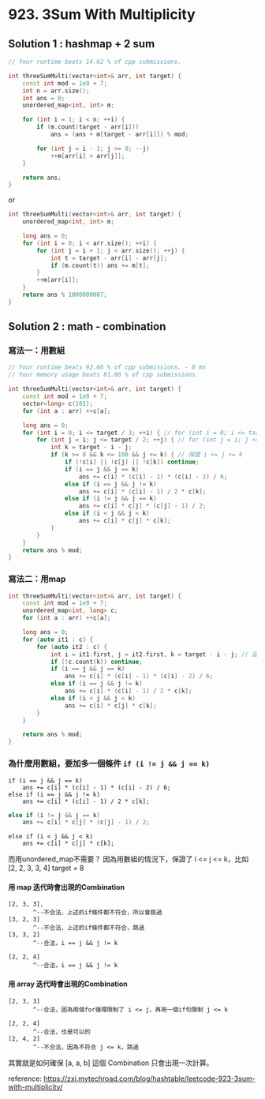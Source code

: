 # 923. 3Sum With Multiplicity

## Solution 1 : hashmap + 2 sum

```cpp
// Your runtime beats 14.62 % of cpp submissions.

int threeSumMulti(vector<int>& arr, int target) {
    const int mod = 1e9 + 7;
    int n = arr.size();
    int ans = 0;
    unordered_map<int, int> m;

    for (int i = 1; i < n; ++i) {
        if (m.count(target - arr[i]))
            ans = (ans + m[target - arr[i]]) % mod;

        for (int j = i - 1; j >= 0; --j)
            ++m[arr[i] + arr[j]];
    }

    return ans;
}
```

or

```cpp
int threeSumMulti(vector<int>& arr, int target) {
    unordered_map<int, int> m;

    long ans = 0;
    for (int i = 0; i < arr.size(); ++i) {
        for (int j = i + 1; j < arr.size(); ++j) {
            int t = target - arr[i] - arr[j];
            if (m.count(t)) ans += m[t];
        }
        ++m[arr[i]];
    }
    return ans % 1000000007;
}
```

## Solution 2 : math - combination

### 寫法一：用數組

```cpp
// Your runtime beats 92.66 % of cpp submissions. - 8 ms
// Your memory usage beats 81.86 % of cpp submissions.

int threeSumMulti(vector<int>& arr, int target) {
    const int mod = 1e9 + 7;
    vector<long> c(101);
    for (int a : arr) ++c[a];

    long ans = 0;
    for (int i = 0; i <= target / 3; ++i) { // for (int i = 0; i <= target; ++i) 也可以
        for (int j = i; j <= target / 2; ++j) { // for (int j = i; j <= target; ++j) 也可以
            int k = target - i - j;
            if (k >= 0 && k <= 100 && j <= k) { // 保證 i <= j <= k
                if (!c[i] || !c[j] || !c[k]) continue;
                if (i == j && j == k)
                    ans += c[i] * (c[i] - 1) * (c[i] - 2) / 6;
                else if (i == j && j != k)
                    ans += c[i] * (c[i] - 1) / 2 * c[k];
                else if (i != j && j == k)
                    ans += c[i] * c[j] * (c[j] - 1) / 2;
                else if (i < j && j < k)
                    ans += c[i] * c[j] * c[k];
            }
        }
    }
    return ans % mod;
}
```

### 寫法二：用map

```cpp
int threeSumMulti(vector<int>& arr, int target) {
    const int mod = 1e9 + 7;
    unordered_map<int, long> c;
    for (int a : arr) ++c[a];

    long ans = 0;
    for (auto it1 : c) {
        for (auto it2 : c) {
            int i = it1.first, j = it2.first, k = target - i - j; // 這裡的 i, j, k 不是index
            if (!c.count(k)) continue;
            if (i == j && j == k)
                ans += c[i] * (c[i] - 1) * (c[i] - 2) / 6;
            else if (i == j && j != k)
                ans += c[i] * (c[i] - 1) / 2 * c[k];
            else if (i < j && j < k)
                ans += c[i] * c[j] * c[k];
        }
    }

    return ans % mod;
}
```

### 為什麼用數組，要加多一個條件 ```if (i != j && j == k)```

```
if (i == j && j == k)
    ans += c[i] * (c[i] - 1) * (c[i] - 2) / 6;
else if (i == j && j != k)
    ans += c[i] * (c[i] - 1) / 2 * c[k];
```
```cpp
else if (i != j && j == k)
    ans += c[i] * c[j] * (c[j] - 1) / 2;
```
```
else if (i < j && j < k)
    ans += c[i] * c[j] * c[k];
```

而用unordered_map不需要？
因為用數組的情況下，保證了 i <= j <= k，比如 [2, 2, 3, 3, 4] target = 8

#### 用 map 迭代時會出現的Combination
```
[2, 3, 3],
       ^--不合法，上述的if條件都不符合，所以會跳過
[3, 2, 3]
       ^--不合法，上述的if條件都不符合，跳過
[3, 3, 2]
       ^--合法，i == j && j != k

[2, 2, 4]
       ^--合法，i == j && j != k
```
#### 用 array 迭代時會出現的Combination
```
[2, 3, 3]
       ^--合法，因為兩個for循環限制了 i <= j，再用一個if句限制 j <= k

[2, 2, 4]
       ^--合法，也是可以的
[2, 4, 2]
       ^--不合法，因為不符合 j <= k，跳過
```
其實就是如何確保 [a, a, b] 這個 Combination 只會出現一次計算。

reference: https://zxi.mytechroad.com/blog/hashtable/leetcode-923-3sum-with-multiplicity/
